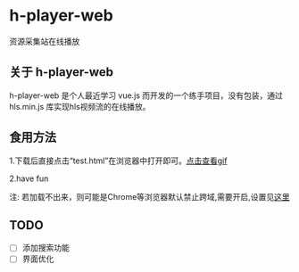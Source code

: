 # h-player-web

资源采集站在线播放

## 关于 h-player-web

h-player-web 是个人最近学习 vue.js 而开发的一个练手项目，没有包装，通过 hls.min.js 库实现hls视频流的在线播放。

## 食用方法

1.下载后直接点击“test.html”在浏览器中打开即可。[点击查看gif](./screenshot/show.png)

2.have fun

注: 若加载不出来，则可能是Chrome等浏览器默认禁止跨域,需要开启,设置见[这里](https://www.cnblogs.com/shihaiming/p/10984394.html)

## TODO

- [ ] 添加搜索功能
- [ ] 界面优化
